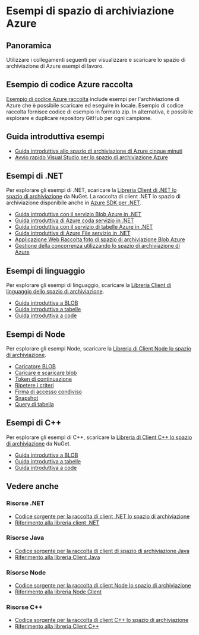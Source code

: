<properties
    pageTitle="Esempi di spazio di archiviazione Azure | Microsoft Azure"
    description="Visualizzare, scaricare ed eseguire il codice di esempio e applicazioni per lo spazio di archiviazione di Azure. Alla scoperta di introduzione esempi per BLOB, code, tabelle e i file, utilizzando le raccolte di client .NET, Java, Node e C++ di spazio di archiviazione."
    services="storage"
    documentationCenter="na"
    authors="tamram"
    manager="carmonm"
    editor="tysonn" />
<tags
    ms.service="storage"
    ms.devlang="na"
    ms.topic="article"
    ms.tgt_pltfrm="na"
    ms.workload="storage"
    ms.date="09/21/2016"
    ms.author="tamram" />

# <a name="azure-storage-samples"></a>Esempi di spazio di archiviazione Azure

## <a name="overview"></a>Panoramica
Utilizzare i collegamenti seguenti per visualizzare e scaricare lo spazio di archiviazione di Azure esempi di lavoro.

## <a name="azure-code-sample-library"></a>Esempio di codice Azure raccolta

[Esempio di codice Azure raccolta](https://azure.microsoft.com/documentation/samples/?service=storage) include esempi per l'archiviazione di Azure che è possibile scaricare ed eseguire in locale. Esempio di codice raccolta fornisce codice di esempio in formato zip. In alternativa, è possibile esplorare e duplicare repository GitHub per ogni campione.

## <a name="getting-started-samples"></a>Guida introduttiva esempi

* [Guida introduttiva allo spazio di archiviazione di Azure cinque minuti](storage-getting-started-guide.md)
* [Avvio rapido Visual Studio per lo spazio di archiviazione Azure](https://github.com/Azure/azure-storage-net/tree/master/Samples/GettingStarted/VisualStudioQuickStarts)

## <a name="net-samples"></a>Esempi di .NET

Per esplorare gli esempi di .NET, scaricare la [Libreria Client di .NET lo spazio di archiviazione](https://www.nuget.org/packages/WindowsAzure.Storage/) da NuGet. La raccolta di client .NET lo spazio di archiviazione disponibile anche in [Azure SDK per .NET](https://azure.microsoft.com/downloads/).

* [Guida introduttiva con il servizio Blob Azure in .NET](https://azure.microsoft.com/documentation/samples/storage-blob-dotnet-getting-started/)
* [Guida introduttiva di Azure coda servizio in .NET](https://azure.microsoft.com/documentation/samples/storage-queue-dotnet-getting-started/)
* [Guida introduttiva con il servizio di tabelle Azure in .NET](https://azure.microsoft.com/documentation/samples/storage-table-dotnet-getting-started/)
* [Guida introduttiva di Azure File servizio in .NET](https://azure.microsoft.com/documentation/samples/storage-file-dotnet-getting-started/)
* [Applicazione Web Raccolta foto di spazio di archiviazione Blob Azure](https://azure.microsoft.com/documentation/samples/storage-blobs-dotnet-webapp/)
* [Gestione della concorrenza utilizzando lo spazio di archiviazione di Azure](https://code.msdn.microsoft.com/Managing-Concurrency-using-56018114)

## <a name="java-samples"></a>Esempi di linguaggio

Per esplorare gli esempi di linguaggio, scaricare la [Libreria Client di linguaggio dello spazio di archiviazione](https://github.com/azure/azure-storage-java).

* [Guida introduttiva a BLOB](https://github.com/Azure/azure-storage-java/tree/master/microsoft-azure-storage-samples/src/com/microsoft/azure/storage/blob/gettingstarted)
* [Guida introduttiva a tabelle](https://github.com/Azure/azure-storage-java/tree/master/microsoft-azure-storage-samples/src/com/microsoft/azure/storage/table/gettingtstarted)
* [Guida introduttiva a code](https://github.com/Azure/azure-storage-java/tree/master/microsoft-azure-storage-samples/src/com/microsoft/azure/storage/queue/gettingstarted)

## <a name="nodejs-samples"></a>Esempi di Node

Per esplorare gli esempi Node, scaricare la [Libreria di Client Node lo spazio di archiviazione](https://github.com/Azure/azure-storage-node).

* [Caricatore BLOB](https://github.com/Azure/azure-storage-node/tree/master/examples/blobuploader)
* [Caricare e scaricare blob](https://github.com/Azure/azure-storage-node/blob/master/examples/samples/blobuploaddownloadsample.js)
* [Token di continuazione](https://github.com/Azure/azure-storage-node/blob/master/examples/samples/continuationsample.js)
* [Ripetere i criteri](https://github.com/Azure/azure-storage-node/blob/master/examples/samples/retrypolicysample.js)
* [Firma di accesso condiviso](https://github.com/Azure/azure-storage-node/blob/master/examples/samples/sassample.js)
* [Snapshot](https://github.com/Azure/azure-storage-node/blob/master/examples/samples/snapshotsample.js)
* [Query di tabella](https://github.com/Azure/azure-storage-node/blob/master/examples/samples/tablequerysample.js)

## <a name="c-samples"></a>Esempi di C++

Per esplorare gli esempi di C++, scaricare la [Libreria di Client C++ lo spazio di archiviazione](https://www.nuget.org/packages/wastorage/) da NuGet.

* [Guida introduttiva a BLOB](https://github.com/Azure/azure-storage-cpp/tree/master/Microsoft.WindowsAzure.Storage/samples/BlobsGettingStarted)
* [Guida introduttiva a tabelle](https://github.com/Azure/azure-storage-cpp/tree/master/Microsoft.WindowsAzure.Storage/samples/TablesGettingStarted)
* [Guida introduttiva a code](https://github.com/Azure/azure-storage-cpp/tree/master/Microsoft.WindowsAzure.Storage/samples/QueuesGettingStarted)

## <a name="see-also"></a>Vedere anche

### <a name="net-resources"></a>Risorse .NET

- [Codice sorgente per la raccolta di client .NET lo spazio di archiviazione](https://github.com/Azure/azure-storage-net)
- [Riferimento alla libreria client .NET](https://msdn.microsoft.com/library/azure/dn261237.aspx)

### <a name="java-resources"></a>Risorse Java

- [Codice sorgente per la raccolta di client di spazio di archiviazione Java](https://github.com/azure/azure-storage-java)
- [Riferimento alla libreria Client Java](http://dl.windowsazure.com/storage/javadoc/)

### <a name="nodejs-resources"></a>Risorse Node

- [Codice sorgente per la raccolta di client Node lo spazio di archiviazione](https://github.com/Azure/azure-storage-node)
- [Riferimento alla libreria Node Client](http://dl.windowsazure.com/nodestoragedocs/index.html)

### <a name="c-resources"></a>Risorse C++

- [Codice sorgente per la raccolta di client C++ lo spazio di archiviazione](https://github.com/Azure/azure-storage-cpp)
- [Riferimento alla libreria Client C++](http://azure.github.io/azure-storage-cpp/)
